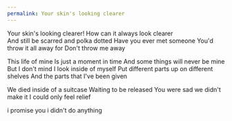 ```yaml
---
permalink: Your skin's looking clearer
---
```

<span style="color:#000ff;">Your skin's looking clearer!</span> 
<span style="color:#000ff;">How can it always look clearer</span>  
<span style="color:#000ff;">And still be scarred and polka dotted</span> 
<span style="color:#000ff;">Have you ever met someone</span>
<span style="color:#000ff;">You'd throw it all away for</span> 
<span style="color:#000ff;">Don't throw me away</span> 




<span style="color:#000ff;">This life of mine</span> 
<span style="color:#000ff;">Is just a moment in time</span> 
<span style="color:#000ff;">And some things will never be mine</span> 
<span style="color:#000ff;">But I don't mind</span> 
<span style="color:#000ff;">I look inside of myself</span> 
<span style="color:#000ff;">Put different parts up on different shelves</span> 
<span style="color:#000ff;">And the parts that I've been given</span> 

<span style="color:#000ff;">We died inside of a suitcase</span> 
<span style="color:#000ff;">Waiting to be released</span> 
<span style="color:#000ff;">You were sad we didn't make it</span> 
<span style="color:#000ff;">I could only feel relief</span> 


<span style="color:#000ff;">i promise you</span> 
<span style="color:#000ff;">i didn't do</span> 
<span style="color:#000ff;">anything</span>